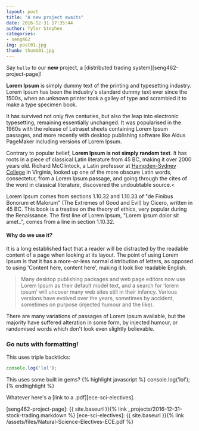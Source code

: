 ```yaml
---
layout: post
title: "A new project awaits"
date: 2016-12-31 17:35:44
author: Tyler Stephen
categories:
- seng462
img: post01.jpg
thumb: thumb01.jpg
---
```


Say `hello` to our **new** project, a [distributed trading system][seng462-project-page]!

<!--more-->

<b>Lorem Ipsum</b> is simply dummy text of the printing and typesetting industry. Lorem Ipsum has been the industry's standard dummy text ever since the 1500s, when an unknown printer took a galley of type and scrambled it to make a type specimen book.

It has survived not only five centuries, but also the leap into electronic typesetting, remaining essentially unchanged. <!--more-->
It was popularised in the 1960s with the release of Letraset sheets containing Lorem Ipsum passages, and more recently with desktop publishing software like Aldus PageMaker including versions of Lorem Ipsum.

Contrary to popular belief, <b>Lorem Ipsum is not simply random text</b>. It has roots in a piece of classical Latin literature from 45 BC, making it over 2000 years old. Richard McClintock, a Latin professor at [Hampden-Sydney College][hampden] in Virginia, looked up one of the more obscure Latin words, consectetur, from a Lorem Ipsum passage, and going through the cites of the word in classical literature, discovered the undoubtable source.<

Lorem Ipsum comes from sections 1.10.32 and 1.10.33 of "de Finibus Bonorum et Malorum" (The Extremes of Good and Evil) by Cicero, written in 45 BC. This book is a treatise on the theory of ethics, very popular during the Renaissance. The first line of Lorem Ipsum, "Lorem ipsum dolor sit amet..", comes from a line in section 1.10.32.

#### Why do we use it?
It is a long established fact that a reader will be distracted by the readable content of a page when looking at its layout. The point of using Lorem Ipsum is that it has a more-or-less normal distribution of letters, as opposed to using 'Content here, content here', making it look like readable English.


>Many desktop publishing packages and web page editors now use Lorem Ipsum as their default model text, and a search for 'lorem ipsum' will uncover many web sites still in their infancy. Various versions have evolved over the years, sometimes by accident, sometimes on purpose (injected humour and the like).

There are many variations of passages of Lorem Ipsum available, but the majority have suffered alteration in some form, by injected humour, or randomised words which don't look even slightly believable.

### Go nuts with formatting!

This uses triple backticks:

```javascript
console.log('lol');
```

This uses some built in gems?
{% highlight javascript %}
console.log('lol');
{% endhighlight %}

Whatever here's a [link to a .pdf][ece-sci-electives].

[hampden]: https://github.com/jekyll/jekyll
[seng462-project-page]: {{ site.baseurl }}{% link _projects/2016-12-31-stock-trading.markdown %}
[ece-sci-electives]: {{ site.baseurl }}{% link /assets/files/Natural-Science-Electives-ECE.pdf %}
